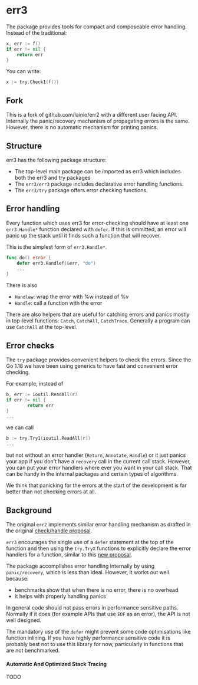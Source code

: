 # err3

The package provides tools for compact and composeable error handling.
Instead of the traditional:

``` go
x, err := f()
if err != nil {
	return err
}
```

You can write:

``` go
x := try.Check1(f())
```

## Fork

This is a fork of github.com/lainio/err2 with a different user facing API.
Internally the panic/recovery mechanism of propagating errors is the same.
However, there is no automatic mechanism for printing panics.


## Structure

err3 has the following package structure:
- The top-level main package can be imported as err3 which includes both the err3 and try packages
- The `err3/err3` package includes declarative error handling functions.
- The `err3/try` package offers error checking functions.


## Error handling

Every function which uses err3 for error-checking should have at least one
`err3.Handle*` function declared with `defer`. If this is ommitted, an error will panic up the stack until it finds such a function that will recover.

This is the simplest form of `err3.Handle*`.

```go
func do() error {
	defer err3.Handlef(&err, "do")
	...
}
```

There is also
* `Handlew`: wrap the error with %w instead of %v
* `Handle`: call a function with the error

There are also helpers that are useful for catching errors and panics mostly in top-level functions: `Catch`, `CatchAll`, `CatchTrace`. Generally a program can use `CatchAll` at the top-level.


## Error checks

The `try` package provides convenient helpers to check the errors. Since the Go
1.18 we have been using generics to have fast and convenient error checking.

For example, instead of

```go
b, err := ioutil.ReadAll(r)
if err != nil {
        return err
}
...
```

we can call

```go
b := try.Try1(ioutil.ReadAll(r))
...
```

but not without an error handler (`Return`, `Annotate`, `Handle`) or it just
panics your app if you don't have a `recovery` call in the current call stack.
However, you can put your error handlers where ever you want in your call stack.
That can be handy in the internal packages and certain types of algorithms.

We think that panicking for the errors at the start of the development is far
better than not checking errors at all.


## Background

The original `err2` implements similar error handling mechanism as drafted in the original
[check/handle
proposal](https://go.googlesource.com/proposal/+/master/design/go2draft-error-handling-overview.md).

`err3` encourages the single use of a `defer` statement at the top of the function and then using the `try.TryX` functions to explicitly declare the error handlers for a function, similar to this [new proposal](https://github.com/golang/go/issues/55026). 

The package accomplishes error handling internally by using `panic/recovery`, which is less than ideal.
However, it works out well because:

* benchmarks show that when there is no error, there is no overhead
* it helps with properly handling panics

In general code should not pass errors in performance sensitive paths. Normally if it does (for example APIs that use `EOF` as an error), the API is not well designed.

The mandatory use of the `defer` might prevent some code optimisations like function inlining.
If you have highly performance sensitive code it is probably best not to use this library for now, particularly in functions that are not benchmarked.


#### Automatic And Optimized Stack Tracing

TODO

